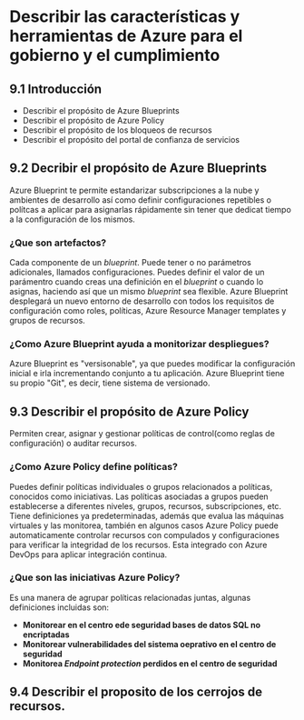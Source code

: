 # Describir las características y herramientas de Azure para el gobierno y el cumplimiento

## 9.1 Introducción

- Describir el propósito de Azure Blueprints
- Describir el propósito de Azure Policy
- Describir el propósito de los bloqueos de recursos
- Describir el propósito del portal de confianza de servicios

## 9.2 Decribir el propósito de Azure Blueprints

Azure Blueprint te permite estandarizar subscripciones a la nube y ambientes de desarrollo así como definir configuraciones repetibles o polítcas a aplicar para asignarlas rápidamente sin tener que dedicat tiempo a la configuración de los mismos. 

### ¿Que son artefactos?

Cada componente de un _blueprint_. Puede tener o no parámetros adicionales, llamados configuraciones. Puedes definir el valor de un parámentro cuando creas una definición en el _blueprint_ o cuando lo asignas, haciendo así que un mismo _blueprint_ sea flexible. Azure Blueprint desplegará un nuevo entorno de desarrollo con todos los requisitos de configuración como roles, políticas, Azure Resource Manager templates y grupos de recursos.

### ¿Como Azure Blueprint ayuda a monitorizar despliegues?

Azure Blueprint es "versisonable", ya que puedes modificar la configuración inicial e irla incrementando conjunto a tu aplicación. Azure Blueprint tiene su propio "Git", es decir, tiene sistema de versionado.

## 9.3 Describir el propósito de Azure Policy

Permiten crear, asignar y gestionar políticas de control(como reglas de configuración) o auditar recursos.

### ¿Como Azure Policy define políticas?

Puedes definir políticas individuales o grupos relacionados a políticas, conocidos como iniciativas. Las políticas asociadas a grupos pueden establecerse a diferentes niveles, grupos, recursos, subscripciones, etc. Tiene definiciones ya predeterminadas, además que evalua las máquinas virtuales y las monitorea, también en algunos casos Azure Policy puede automaticamente controlar recursos con compulados y configuraciones para verificar la integridad de los recursos. Esta integrado con Azure DevOps para aplicar integración continua.

### ¿Que son las iniciativas Azure Policy?

Es una manera de agrupar políticas relacionadas juntas, algunas definiciones incluidas son:
- **Monitorear en el centro ede seguridad bases de datos SQL no encriptadas**
- **Monitorear vulnerabilidades del sistema oeprativo en el centro de seguridad**
- **Monitorea _Endpoint protection_ perdidos en el centro de seguridad**

## 9.4 Describir el proposito de los cerrojos de recursos.